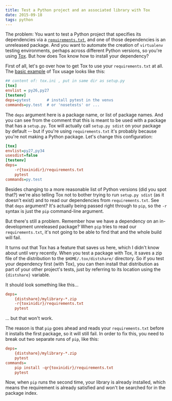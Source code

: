 ```yaml
---
title: Test a Python project and an associated library with Tox
date: 2015-09-18
tags: python
---
```


The problem: You want to test a Python project that specifies its dependencies via a [`requirements.txt`](https://pip.pypa.io/en/stable/user_guide/#requirements-files), and one of those dependencies is an unreleased package. And you want to automate the creation of `virtualenv` testing environments, perhaps across different Python versions, so you're using [Tox](https://tox.readthedocs.org/en/latest/). But how does Tox know how to install your dependency?

First of all, let's go over how to get Tox to use your `requirements.txt` at all. The [basic example](https://tox.readthedocs.org/en/latest/) of Tox usage looks like this:

```ini
## content of: tox.ini , put in same dir as setup.py
[tox]
envlist = py26,py27
[testenv]
deps=pytest       # install pytest in the venvs
commands=py.test  # or 'nosetests' or ...
```

The `deps` argument here is a package name, or list of package names. And you can see from the comment that this is meant to be used with a package that has a `setup.py`. Tox will actually call `setup.py sdist` on your package by default -- but if you're using `requirements.txt` it's probably because you're not making a Python package. Let's change this configuration:

```ini
[tox]
envlist=py27,py34
usesdist=false
[testenv]
deps=
    -r{toxinidir}/requirements.txt
    pytest
commands=py.test
```

Besides changing to a more reasonable list of Python versions (did you spot that?) we're also telling Tox not to bother trying to run `setup.py sdist` (as it doesn't exist) and to read our dependencies from `requirements.txt`. See that `deps` argument? It's actually being passed right through to `pip`, so the `-r` syntax is just the `pip` command-line argument.

But there's still a problem. Remember how we have a dependency on an in-development unreleased package? When `pip` tries to read our `requirements.txt`, it's not going to be able to find that and the whole build will fail.

It turns out that Tox has a feature that saves us here, which I didn't know about until very recently. When you test a package with Tox, it saves a zip file of the distribution to the `$HOME/.tox/distshare/` directory. So if you test your dependency first (with Tox), you can then install that distribution as part of your other project's tests, just by referring to its location using the `{distshare}` variable.

It should look something like this...

```ini
deps=
    {distshare}/mylibrary-*.zip
    -r{toxinidir}/requirements.txt
    pytest
```

... but that won't work.

The reason is that `pip` goes ahead and reads your `requirements.txt` before it installs the first package, so it will still fail. In order to fix this, you need to break out two separate runs of `pip`, like this:

```ini
deps=
    {distshare}/mylibrary-*.zip
    pytest
commands=
    pip install -qr{toxinidir}/requirements.txt
    pytest
```

Now, when `pip` runs the second time, your library is already installed, which means the requirement is already satisfied and won't be searched for in the package index.
